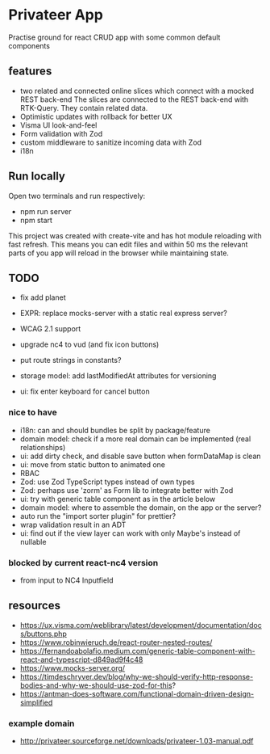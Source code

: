 # Privateer App

Practise ground for react CRUD app with some common default components

## features

- two related and connected online slices which connect with a mocked REST back-end
  The slices are connected to the REST back-end with RTK-Query. They contain related data.
- Optimistic updates with rollback for better UX
- Visma UI look-and-feel
- Form validation with Zod
- custom middleware to sanitize incoming data with Zod
- i18n

## Run locally

Open two terminals and run respectively:

- npm run server
- npm start

This project was created with create-vite and has hot module reloading with fast refresh.
This means you can edit files and within 50 ms the relevant parts of you app will reload
in the browser while maintaining state.

## TODO

- fix add planet
- EXPR: replace mocks-server with a static real express server?
- WCAG 2.1 support
- upgrade nc4 to vud (and fix icon buttons)
- put route strings in constants?
- storage model: add lastModifiedAt attributes for versioning

- ui: fix enter keyboard for cancel button

### nice to have

- i18n: can and should bundles be split by package/feature
- domain model: check if a more real domain can be implemented (real relationships)
- ui: add dirty check, and disable save button when formDataMap is clean
- ui: move from static button to animated one
- RBAC
- Zod: use Zod TypeScript types instead of own types
- Zod: perhaps use 'zorm' as Form lib to integrate better with Zod
- ui: try with generic table component as in the article below
- domain model: where to assemble the domain, on the app or the server?
- auto run the "import sorter plugin" for prettier?
- wrap validation result in an ADT
- ui: find out if the view layer can work with only Maybe's instead of nullable

### blocked by current react-nc4 version

- from input to NC4 Inputfield

## resources

- https://ux.visma.com/weblibrary/latest/development/documentation/docs/buttons.php
- https://www.robinwieruch.de/react-router-nested-routes/
- https://fernandoabolafio.medium.com/generic-table-component-with-react-and-typescript-d849ad9f4c48
- https://www.mocks-server.org/
- https://timdeschryver.dev/blog/why-we-should-verify-http-response-bodies-and-why-we-should-use-zod-for-this?
- https://antman-does-software.com/functional-domain-driven-design-simplified

### example domain

- http://privateer.sourceforge.net/downloads/privateer-1.03-manual.pdf
